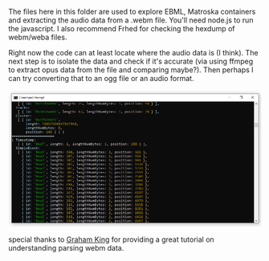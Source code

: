The files here in this folder are used to explore EBML, Matroska containers and extracting the audio data from a .webm file. You'll need node.js to run the javascript. I also recommend Frhed for checking the hexdump of webm/weba files.    
    
Right now the code can at least locate where the audio data is (I think). The next step is to isolate the data and check if it's accurate (via using ffmpeg to extract opus data from the file and comparing maybe?). Then perhaps I can try converting that to an ogg file or an audio format.    
    
![current output](screenshot_output.png "current output of the script")   
    
special thanks to <a href='https://www.darkcoding.net/software/reading-mediarecorders-webm-opus-output/'>Graham King</a> for providing a great tutorial on understanding parsing webm data.    